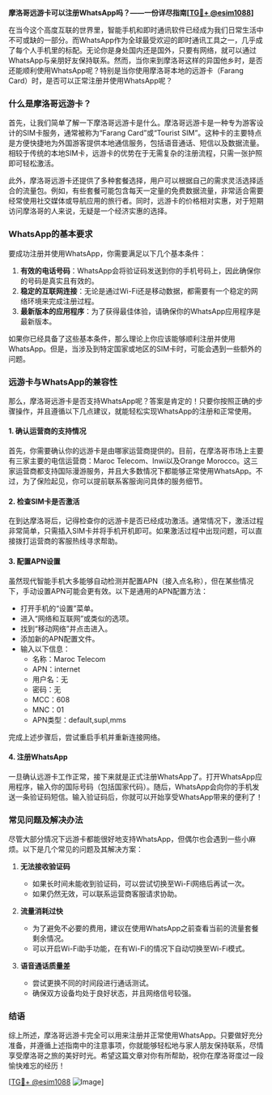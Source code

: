 **摩洛哥远游卡可以注册WhatsApp吗？——一份详尽指南[[TG💪+ @esim1088](https://t.me/s/esim1088)]**

在当今这个高度互联的世界里，智能手机和即时通讯软件已经成为我们日常生活中不可或缺的一部分。而WhatsApp作为全球最受欢迎的即时通讯工具之一，几乎成了每个人手机里的标配。无论你是身处国内还是国外，只要有网络，就可以通过WhatsApp与亲朋好友保持联系。然而，当你来到摩洛哥这样的异国他乡时，是否还能顺利使用WhatsApp呢？特别是当你使用摩洛哥本地的远游卡（Farang Card）时，是否可以正常注册并使用WhatsApp呢？

### 什么是摩洛哥远游卡？

首先，让我们简单了解一下摩洛哥远游卡是什么。摩洛哥远游卡是一种专为游客设计的SIM卡服务，通常被称为“Farang Card”或“Tourist SIM”。这种卡的主要特点是方便快捷地为外国游客提供本地通信服务，包括语音通话、短信以及数据流量。相较于传统的本地SIM卡，远游卡的优势在于无需复杂的注册流程，只需一张护照即可轻松激活。

此外，摩洛哥远游卡还提供了多种套餐选择，用户可以根据自己的需求灵活选择适合的流量包。例如，有些套餐可能包含每天一定量的免费数据流量，非常适合需要经常使用社交媒体或导航应用的旅行者。同时，远游卡的价格相对实惠，对于短期访问摩洛哥的人来说，无疑是一个经济实惠的选择。

### WhatsApp的基本要求

要成功注册并使用WhatsApp，你需要满足以下几个基本条件：

1. **有效的电话号码**：WhatsApp会将验证码发送到你的手机号码上，因此确保你的号码是真实且有效的。
2. **稳定的互联网连接**：无论是通过Wi-Fi还是移动数据，都需要有一个稳定的网络环境来完成注册过程。
3. **最新版本的应用程序**：为了获得最佳体验，请确保你的WhatsApp应用程序是最新版本。

如果你已经具备了这些基本条件，那么理论上你应该能够顺利注册并使用WhatsApp。但是，当涉及到特定国家或地区的SIM卡时，可能会遇到一些额外的问题。

### 远游卡与WhatsApp的兼容性

那么，摩洛哥远游卡是否支持WhatsApp呢？答案是肯定的！只要你按照正确的步骤操作，并且遵循以下几点建议，就能轻松实现WhatsApp的注册和正常使用。

#### 1. 确认运营商的支持情况

首先，你需要确认你的远游卡是由哪家运营商提供的。目前，在摩洛哥市场上主要有三家主要的电信运营商：Maroc Telecom、Inwi以及Orange Morocco。这三家运营商都支持国际漫游服务，并且大多数情况下都能够正常使用WhatsApp。不过，为了保险起见，你可以提前联系客服询问具体的服务细节。

#### 2. 检查SIM卡是否激活

在到达摩洛哥后，记得检查你的远游卡是否已经成功激活。通常情况下，激活过程非常简单，只需插入SIM卡并将手机开机即可。如果激活过程中出现问题，可以直接拨打运营商的客服热线寻求帮助。

#### 3. 配置APN设置

虽然现代智能手机大多能够自动检测并配置APN（接入点名称），但在某些情况下，手动设置APN可能会更有效。以下是通用的APN配置方法：

- 打开手机的“设置”菜单。
- 进入“网络和互联网”或类似的选项。
- 找到“移动网络”并点击进入。
- 添加新的APN配置文件。
- 输入以下信息：
  - 名称：Maroc Telecom
  - APN：internet
  - 用户名：无
  - 密码：无
  - MCC：608
  - MNC：01
  - APN类型：default,supl,mms

完成上述步骤后，尝试重启手机并重新连接网络。

#### 4. 注册WhatsApp

一旦确认远游卡工作正常，接下来就是正式注册WhatsApp了。打开WhatsApp应用程序，输入你的国际号码（包括国家代码）。随后，WhatsApp会向你的手机发送一条验证码短信。输入验证码后，你就可以开始享受WhatsApp带来的便利了！

### 常见问题及解决办法

尽管大部分情况下远游卡都能很好地支持WhatsApp，但偶尔也会遇到一些小麻烦。以下是几个常见的问题及其解决方案：

1. **无法接收验证码**
   - 如果长时间未能收到验证码，可以尝试切换至Wi-Fi网络后再试一次。
   - 如果仍然无效，可以联系运营商客服请求协助。

2. **流量消耗过快**
   - 为了避免不必要的费用，建议在使用WhatsApp之前查看当前的流量套餐剩余情况。
   - 可以开启Wi-Fi助手功能，在有Wi-Fi的情况下自动切换至Wi-Fi模式。

3. **语音通话质量差**
   - 尝试更换不同的时间段进行通话测试。
   - 确保双方设备均处于良好状态，并且网络信号较强。

### 结语

综上所述，摩洛哥远游卡完全可以用来注册并正常使用WhatsApp。只要做好充分准备，并遵循上述指南中的注意事项，你就能够轻松地与家人朋友保持联系，尽情享受摩洛哥之旅的美好时光。希望这篇文章对你有所帮助，祝你在摩洛哥度过一段愉快难忘的经历！

[[TG💪+ @esim1088](https://t.me/s/esim1088) ![Image](https://i.postimg.cc/4NQfJmqS/Snipaste-2025-05-13-00-14-12.png)]